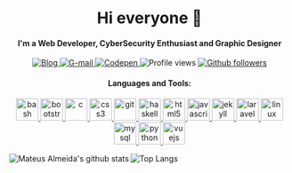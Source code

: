 <h1 align="center">Hi everyone 👋</h1>
<h4 align="center">I'm a Web Developer, CyberSecurity Enthusiast and Graphic Designer</h4>

<p align="center">
  <a href="https://imsouza.github.io/" target="_blank"> <img src="https://img.shields.io/badge/Blog-imsouza.github.com-%23333" alt="Blog" /> </a>
  <a href="mateusalmeida0715@gmail.com" target="_blank"> <img src="https://img.shields.io/badge/-Gmail-DD4D40?style=style=social&labelColor=DD4D40&logo=gmail&logoColor=white&link=mateusalmeida0715@gmail.com" alt="G-mail" /> </a>
  <a href="https://codepen.io/imsouza" target="_blank"> <img src="https://aleen42.github.io/badges/src/codepen.svg" alt="Codepen" /> </a>
  <img src="https://gpvc.arturio.dev/imsouza" alt="Profile views" />
  <a href="https://github.com/imsouza?tab=followers" target="_blank"> <img src="https://img.shields.io/github/followers/imsouza.svg?style=social&label=Follow&maxAge=2592000" alt="Github followers" /> </a>
</p>

<h4 align="center">Languages and Tools:</h4>

<p align="center"> <a href="https://www.gnu.org/software/bash/" target="_blank"> <img src="https://www.vectorlogo.zone/logos/gnu_bash/gnu_bash-icon.svg" alt="bash" width="40" height="40"/> </a> <a href="https://getbootstrap.com" target="_blank"> <img src="https://devicons.github.io/devicon/devicon.git/icons/bootstrap/bootstrap-plain.svg" alt="bootstrap" width="40" height="40"/> </a> <a href="https://www.cprogramming.com/" target="_blank"> <img src="https://devicons.github.io/devicon/devicon.git/icons/c/c-original.svg" alt="c" width="40" height="40"/> </a> <a href="https://www.w3schools.com/css/" target="_blank"> <img src="https://devicons.github.io/devicon/devicon.git/icons/css3/css3-original-wordmark.svg" alt="css3" width="40" height="40"/> </a> <a href="https://git-scm.com/" target="_blank"> <img src="https://www.vectorlogo.zone/logos/git-scm/git-scm-icon.svg" alt="git" width="40" height="40"/> </a> <a href="https://www.haskell.org/" target="_blank"> <img src="https://upload.wikimedia.org/wikipedia/commons/1/1c/Haskell-Logo.svg" alt="haskell" width="40" height="40"/> </a> <a href="https://www.w3.org/html/" target="_blank"> <img src="https://devicons.github.io/devicon/devicon.git/icons/html5/html5-original-wordmark.svg" alt="html5" width="40" height="40"/> </a> <a href="https://developer.mozilla.org/en-US/docs/Web/JavaScript" target="_blank"> <img src="https://devicons.github.io/devicon/devicon.git/icons/javascript/javascript-original.svg" alt="javascript" width="40" height="40"/> </a> <a href="https://jekyllrb.com/" target="_blank"> <img src="https://www.vectorlogo.zone/logos/jekyllrb/jekyllrb-icon.svg" alt="jekyll" width="40" height="40"/> </a> <a href="https://laravel.com/" target="_blank"> <img src="https://devicons.github.io/devicon/devicon.git/icons/laravel/laravel-plain-wordmark.svg" alt="laravel" width="40" height="40"/> </a> <a href="https://www.linux.org/" target="_blank"> <img src="https://devicons.github.io/devicon/devicon.git/icons/linux/linux-original.svg" alt="linux" width="40" height="40"/> </a> <a href="https://www.mysql.com/" target="_blank"> <img src="https://devicons.github.io/devicon/devicon.git/icons/mysql/mysql-original-wordmark.svg" alt="mysql" width="40" height="40"/> </a> <a href="https://www.python.org" target="_blank"> <img src="https://devicons.github.io/devicon/devicon.git/icons/python/python-original.svg" alt="python" width="40" height="40"/> </a> <a href="https://vuejs.org/" target="_blank"> <img src="https://devicons.github.io/devicon/devicon.git/icons/vuejs/vuejs-original-wordmark.svg" alt="vuejs" width="40" height="40"/> </a> </p>

<p align="center">
<img align="left" alt="Mateus Almeida's github stats" src="https://github-readme-stats.vercel.app/api?username=imsouza&count_private=true" />
  
<img align="left" alt="Top Langs" src="https://github-readme-stats.vercel.app/api/top-langs/?username=imsouza&layout=compact&langs_count=8" />
</p>

